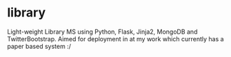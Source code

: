 library
=======

Light-weight Library MS using Python, Flask, Jinja2, MongoDB and TwitterBootstrap. Aimed for deployment in at my work which currently has a paper based system :/
